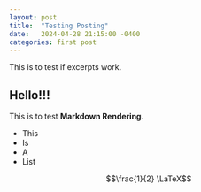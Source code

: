 ```yaml
---
layout: post
title:  "Testing Posting"
date:   2024-04-28 21:15:00 -0400
categories: first post
---
```


This is to test if excerpts work.

## Hello!!!

This is to test **Markdown Rendering**.

- This
- Is
- A
- List

$$\frac{1}{2} \LaTeX$$

